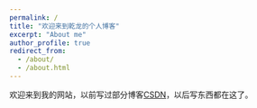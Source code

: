 ```yaml
---
permalink: /
title: "欢迎来到乾龙的个人博客"
excerpt: "About me"
author_profile: true
redirect_from:
  - /about/
  - /about.html
---
```

<meta name="google-site-verification" content="L_iPgaVONAY2RjG3uoCbnszaLP6tSkm5xvxwmk2RSH4" />

欢迎来到我的网站，以前写过部分博客[CSDN](https://blog.csdn.net/qianlong4526888)，以后写东西都在这了。
